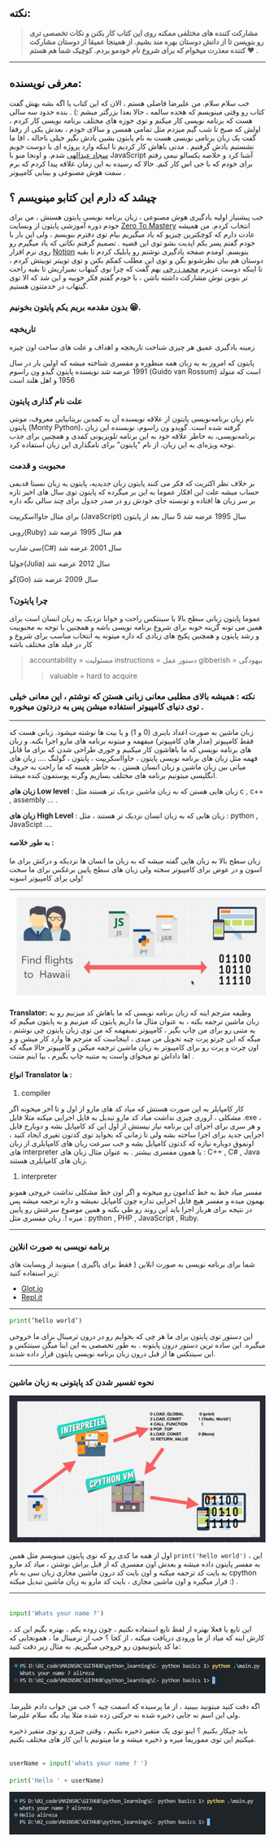 ## نکته:

> **مشارکت کننده های مختلفی ممکنه روی این کتاب کار بکنن و نکات تخصصی تری رو بنویسن تا از دانش دوستان بهره مند بشیم. از همینجا عمیقا از دوستان مشارکت کننده معذرت میخوام که برای شروع نام خودمو بردم. کوچیک شما هم هستم ❤ .**

---

## معرفی نویسنده:

خب سلام سلام. من علیرضا فاضلی هستم ، الان که این کتاب یا اگه بشه بهش گفت کتاب رو وقتی مینویسم که هجده سالمه ، حالا بعدا بزرگتر میشم :) .
بنده حدود سه سالی هست که برنامه نویسی کار میکنم و توی حوزه های مختلف برنامه نویسی کار کردم ، اولش که صبح تا شب گیم میزدم مثل تمامی همسن و سالای خودم ، بعدش یکی از رفقا گفت یک زبان برنامی نویسی هست به نام پایتون بشین یادش بگیر خیلی باحاله ، اقا ما نشستیم یادش گرفتیم . مدتی باهاش کار کردیم تا اینکه وارد پروژه ای با دوست خوبم [سجاد عبدالهی](https://github.com/sajjadabd)
شدم. و اونجا منو با JavaScript آشنا کرد و خلاصه یکسالو نیمی رفتم برای خودم که با جی اس کار کنم. حالا که رسیده به این زمان علاقه پیدا کردم که برم سمت هوش مصنوعی و بینایی کامپیوتر .

## چیشد که دارم این کتابو مینویسم ؟

خب پیشنیاز اولیه یادگیری هوش مصنوعی ، زبان برنامه نویسی پایتون هستش ، من برای خودم دوره آموزشی پایتون از وبسایت [Zero To Mastery](https://zerotomastery.io/)
انتخاب کردم. من همیشه عادت دارم که کوچکترین چیزیو که یاد میگیریم بیام توی دفترم بنویسم ، ولی این بار با خودم گفتم پسر یکم اپدیت بشو توی این قضیه . تصمیم گرفتم نکاتی که یاد میگیرم رو روی نرم افزار [Notion](https://notion.so)
بنویسم. اومدم صفحه یادگیری نوشنم رو پابلیک کردم تا بقیه دوستان هم بیان نظرشونو بگن و توی این مطلب کمکم بکنن و توی توییتر توییتش کردم ، تا اینکه دوست عزیزم
[محمد زرچی](https://github.com/mzarchi)
بهم گفت که چرا توی گیتهاب نمیزاریش تا بقیه راحت تر بتونن توش مشارکت داشته باشن ، با خودم گفتم فکر خوبیه و این شد که الا توی گیتهاب در خدمتتون هستیم.

### بدون مقدمه بریم یکم پایتون بخونیم 😁.

### تاریخچه

زمینه یادگیری عمیق هر چیزی شناخت تاریخچه و اهداف و علت های ساخت اون چیزه

پایتون که امروز به یه زبان همه منظوره و مفسری شناخته میشه که اولین بار در سال 1991 عرضه شد
نویسنده پایتون گیدو ون راسوم (Guido van Rossum) است که متولد 1956 و اهل هلند است

### علت نام گذاری پایتون

نام زبان برنامه‌نویسی پایتون از علاقه نویسنده آن به کمدین
بریتانیایی معروف، مونتی پایتون (Monty Python)، گرفته شده است.
گویدو ون راسوم، نویسنده این زبان برنامه‌نویسی، به خاطر علاقه خود به
این برنامه تلویزیونی کمدی و همچنین برای جذب توجه ویژه‌ای به این زبان،
از نام "پایتون" برای نامگذاری این زبان استفاده کرد.

### محبوبت و قدمت

بر خلاف نظر اکثریت که فکر می کنند پایتون زبان جدیدیه، پایتون یه زبان نسبتا قدیمی حساب میشه
علت این افکار عموما به این بر میگرده که پایتون توی سال های اخیر تازه بر سر زبان ها افتاده و تونسته جای خودش رو در صدر جدول برای چند سالی نگه داره

برای مثال جاوااسکریپت (JavaScript) سال 1995 عرضه شد 5 سال بعد از پایتون

روبی(Ruby) هم سال 1995 عرضه شد

سی شارپ(C#) سال 2001 عرضه شد

جولیا(Julia) سال 2012 عرضه شد

گو(Go) سال 2009 عرضه شد

### چرا پایتون؟

عموما پایتون زبانی سطح بالا با سینتکس راحت و خوانا نزدیک به زبان انسان است برای همین می تونه گزینه خوبه برای شروع برنامه نویسی باشه
و همچنین با توجه به محبوبیت و رشد پایتون و همچنین پکیج های زیادی که داره میتونه یه انتخاب مناسب برای شروع و کار در فیلد های مختلف باشه

> accountability = مسئولیت
> instructions = دستور عمل
> gibberish = بیهودگی
>
> > valuable = hard to acquire

### نکته : همیشه بالای مطلبی معانی زبانی هستن که نوشتم ، این معانی خیلی توی دنیای کامپیوتر استفاده میشن پس به دردتون میخوره .

---

زبان ماشین به صورت اعداد باینری (0 و 1) و یا بیت ها نوشته میشود. زبانی هست که فقط کامپیوتر (مدار های کامپیوتر) میفهمه و میتونه برنامه های مارو اجرا بکنه. و زبان های برنامه نویسی که ما باهاشون کار میکنیم و جوری طراحی شدن که برای ما قابل فهمه مثل زبان های برنامه نویسی پایتون ، جاوااسکریپت ، پایتون ، گولنگ ....
زبان های میانی بین زبان ماشین و زبان انسان هستن . به خاطر همینه که ما راحت به حروف انگلیسی میتونیم برنامه های مختلف بسازیم وگرنه پوستمون کنده میشد.

**زبان های Low level** : زبان هایی هستن که به زبان ماشین نزدیک تر هستند مثل c , c++ , assembly ... .

**زبان های High Level** : زبان هایی که به زبان انسان نزدیک تر هستند ، مثل : python , JavaScipt ....

#### به طور خلاصه :

زبان سطح بالا به زبان هایی گفته میشه که به زبان ما انسان ها نزدیکه و درکش برای ما اسون و در عوض برای کامپیوتر سخته ولی زبان های سطح پایین برعکس برای ما سخت ولی برای کامپیوتر اسونه!

---

<p align="center"><img src="../src/img/compiler.PNG"></p>

**Translator:** وظیفه مترجم اینه که زبان برنامه نویسی که ما باهاش کد میزنیم رو به زبان ماشین ترجمه بکنه ، به عنوان مثال ما داریم پایتون کد میزنیم و به پایتون میگیم که یه متنی رو برای من چاپ بگیر ، کامپیوتر نمیفهمه که من توی زبان پایتون چی نوشتم ، میگه که این چرتو پرت چیه تحویل من میدی ، اینجاست که مترجم ها وارد کار میشن و و اون چرت و پرت رو برای کامپیوتر به زبان ماشین ترجمه میکنن و کامپیوتر حالا میگه که اها داداش تو میخوای واست یه متنیه چاپ بگیرم ، بیا اینم متنت .

#### انواع Translator ها :

1. compiler

کار کامپایلر به این صورت هستش که میاد کد های مارو از اول و تا آخر میخونه اگر مشکلی ، اروری چیزی نداشت میاد کد مارو تبدیل به فایل اجرایی میکنه مثلا فایل .exe ، و هر سری برای اجرای این برنامه نیاز نیستش از اول این کد کامپایل بشه و دوبارخ فایل اجرایی جدید برای اجرا ساخته بشه ولی تا زمانی که بخواید توی کدتون تغیری ایجاد کنید ، اونموق دوباره نیازه که کدتون کامپایل بشه و خب سرعت زبان های کامپایلری از زبان های interpreter یا همون مفسری بیشتر . به عنوان مثال زبان های : C++ , C# , Java زبان های کامپایلری هستند.

1. interpreter

مفسر میاد خط به خط کدامون رو میخونه و اگر اون خط مشکلی نداشت خروجی همونو بهمون میده و مفسر هیچ فایل اجرایی نداره چون کامپایل نمیشه و داره ترجمه میشه پس در نتیجه برای هربار اجرا باید این روند رو طی بکنه و همین موضوع سرعتش رو پایین میره !. زبان مفسری مثل : python , PHP , JavaScript , Ruby.

---

### برنامه نویسی به صورت انلاین

شما برای برنامه نویسی به صورت انلاین ( فقط برای یاگیری ) میتونید از
وبسایت های زیر استفاده کنید:

- [Glot.io](https://glot.io)
- [Repl.it](https://repl.it)

---

```py
print(’hello world’)
```

این دستور توی پایتون برای ما هر چی که بخوایم رو در درون ترمینال برای ما خروجی میگیره. این ساده ترین دستور درون پایتونه . به طور تخصصی به این اینا میگن سینتکس و این سینتکس ها از قبل درون زبان برنامه نویسی پایتون قرار داده شدند.

---

### نحوه تفسیر شدن کد پایتونی به زبان ماشین

<p align="center"><img src="../src/img/cpython.PNG"></p>

اول از همه ما کدی رو که توی پایتون مینویسم مثل همین `print('hello world')`
، این به مفسر پایتون داده میشه
و بعدش اون مفسری که از قبل براش نوشتن ، میاد کد مارو به بایت کد ترجمه میکنه و اون بایت کد درون ماشین مجازی زبان سی به نام cpython قرار میگیره
و اون ماشین مجازی ، بایت کد مارو به زبان ماشین تبدیل میکنه :) .

---

```py

input('Whats your name ?')

```

این تابع یا فعلا بهتره از لفظ تابع استفاده نکنیم ، چون زوده یکم ، بهتره بگیم این کد ، کارش اینه که میاد از ما ورودی دریافت میکنه ، از کجا ؟
خب از ترمینال ما ، همونجایی که ما کد پایتونیمون رو خروجی میگیریم.
به مثال زیر دقت کنید:

<p align="center"><img src="../src/img/input.png" /></p>

اگه دقت کنید میتونید ببینید ، از ما پرسیده که اسمت چیه ؟ خب من جواب دادم علیرضا. ولی این اسم نه جایی ذخیره شده نه حرکتی زده شده مثلا بیاد بگه سلام علیرضا.

باید چیکار بکنیم ؟ اینو توی یک متفیر ذخیره بکنیم ، وقتی چیزی رو توی متفیر ذخیره میکنیم این توی مموریما میره و ذخیره میشه و ما میتونیم با این کار های مختلف بکنیم.

```py

userName = input('whats your name ? ')

print('Hello ' + userName)

```

<p align="center"><img src="../src/img/input2.png" /></p>
